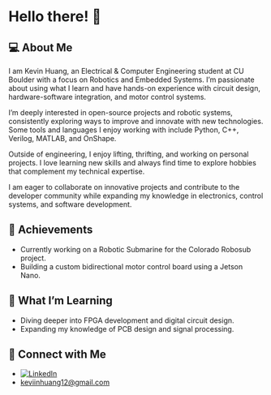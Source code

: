 # Hello there! 👋

## 💻 About Me
I am Kevin Huang, an Electrical & Computer Engineering student at CU Boulder with a focus on Robotics and Embedded Systems. I’m passionate about using what I learn and have hands-on experience with circuit design, hardware-software integration, and motor control systems.

I’m deeply interested in open-source projects and robotic systems, consistently exploring ways to improve and innovate with new technologies. Some tools and languages I enjoy working with include Python, C++, Verilog, MATLAB, and OnShape.

Outside of engineering, I enjoy lifting, thrifting, and working on personal projects. I love learning new skills and always find time to explore hobbies that complement my technical expertise.

I am eager to collaborate on innovative projects and contribute to the developer community while expanding my knowledge in electronics, control systems, and software development.

## 🎯 Achievements
- Currently working on a Robotic Submarine for the Colorado Robosub project.
- Building a custom bidirectional motor control board using a Jetson Nano.

## 🌱 What I’m Learning
- Diving deeper into FPGA development and digital circuit design.
- Expanding my knowledge of PCB design and signal processing.

## 🔗 Connect with Me
- [![LinkedIn](https://img.shields.io/badge/LinkedIn-0077B5?style=for-the-badge&logo=linkedin&logoColor=white)](https://linkedin.com/in/kevinjhuang-ece)
- keviinhuang12@gmail.com
